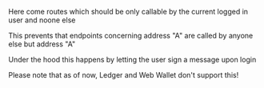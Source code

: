 Here come routes which should be only callable by the current logged in user and noone else

This prevents that endpoints concerning address "A" are called by anyone else but address "A"

Under the hood this happens by letting the user sign a message upon login

Please note that as of now, Ledger and Web Wallet don't support this!
